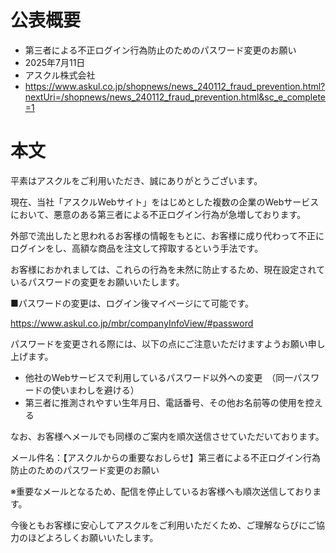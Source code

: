 # 公表概要
- 第三者による不正ログイン行為防止のためのパスワード変更のお願い
- 2025年7月11日
- アスクル株式会社
- https://www.askul.co.jp/shopnews/news_240112_fraud_prevention.html?nextUri=/shopnews/news_240112_fraud_prevention.html&sc_e_complete=1

# 本文
平素はアスクルをご利用いただき、誠にありがとうございます。

現在、当社「アスクルWebサイト」をはじめとした複数の企業のWebサービスにおいて、悪意のある第三者による不正ログイン行為が急増しております。

外部で流出したと思われるお客様の情報をもとに、お客様に成り代わって不正にログインをし、高額な商品を注文して搾取するという手法です。

お客様におかれましては、これらの行為を未然に防止するため、現在設定されているパスワードの変更をお願いいたします。

■パスワードの変更は、ログイン後マイページにて可能です。

https://www.askul.co.jp/mbr/companyInfoView/#password

パスワードを変更される際には、以下の点にご注意いただけますようお願い申し上げます。
- 他社のWebサービスで利用しているパスワード以外への変更　（同一パスワードの使いまわしを避ける）
- 第三者に推測されやすい生年月日、電話番号、その他お名前等の使用を控える

なお、お客様へメールでも同様のご案内を順次送信させていただいております。

メール件名：【アスクルからの重要なおしらせ】第三者による不正ログイン行為防止のためのパスワード変更のお願い

※重要なメールとなるため、配信を停止しているお客様へも順次送信しております。

今後ともお客様に安心してアスクルをご利用いただくため、ご理解ならびにご協力のほどよろしくお願いいたします。
